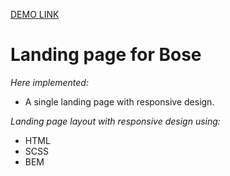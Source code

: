 [DEMO LINK](https://borys-andrew.github.io/bose-landing/)
# Landing page for Bose

_Here implemented:_

* A single landing page with responsive design.

_Landing page layout with responsive design using:_

* HTML
* SCSS
* BEM
